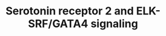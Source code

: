 ---
annotations:
- id: PW:0000854
  parent: signaling pathway
  type: Pathway Ontology
  value: serotonin signaling pathway
- id: CL:0000540
  parent: animal cell
  type: Cell Type Ontology
  value: neuron
authors:
- Aruke
- Khanspers
- MaintBot
- AlexanderPico
- Thomas
- AllanKuchinsky
- Andra
- Egonw
- Zari
- Eweitz
- DeSl
citedin:
- link: 10.1177/11779322231155068
  title: 'New Insight Into Mechanisms of Hepatic Encephalopathy: An Integrative Analysis
    Approach to Identify Molecular Markers and Therapeutic Targets'
communities:
- ONTOX
description: This pathway depicts the downstream signaling of serotonin via receptors
  2A, 2B, and 2C, resulting in the activation of ELK-SRF and GATA4.  Proteins on this
  pathway have targeted assays available via the [CPTAC Assay Portal](https://assays.cancer.gov/available_assays?wp_id=WP732)
last-edited: 2025-03-04
ndex: 8f347e35-8b62-11eb-9e72-0ac135e8bacf
organisms:
- Homo sapiens
redirect_from:
- /index.php/Pathway:WP732
- /instance/WP732
- /instance/WP732_r137461
revision: r137461
schema-jsonld:
- '@context': https://schema.org/
  '@id': https://wikipathways.github.io/pathways/WP732.html
  '@type': Dataset
  creator:
    '@type': Organization
    name: WikiPathways
  description: This pathway depicts the downstream signaling of serotonin via receptors
    2A, 2B, and 2C, resulting in the activation of ELK-SRF and GATA4.  Proteins on
    this pathway have targeted assays available via the [CPTAC Assay Portal](https://assays.cancer.gov/available_assays?wp_id=WP732)
  keywords:
  - 1,4,5-Insp3
  - Calcium
  - ELK1
  - ELK4
  - GATA4
  - GNAQ
  - HRAS
  - HTR2A
  - HTR2B
  - HTR2C
  - ITPR1
  - KRAS
  - MAP2K1
  - MAP2K2
  - MAPK1
  - MAPK3
  - MAPKAPK2
  - NRAS
  - PLC
  - RAF1
  - RASGRF1
  - RASGRP1
  - SRF
  - Serotonin
  license: CC0
  name: Serotonin receptor 2 and ELK-SRF/GATA4 signaling
seo: CreativeWork
title: Serotonin receptor 2 and ELK-SRF/GATA4 signaling
wpid: WP732
---